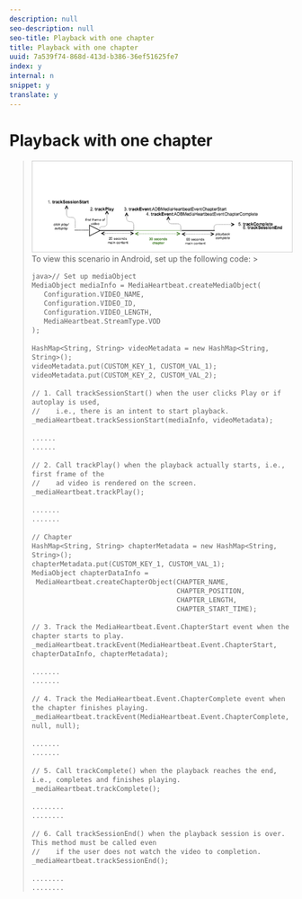 ```yaml
---
description: null
seo-description: null
seo-title: Playback with one chapter
title: Playback with one chapter
uuid: 7a539f74-868d-413d-b386-36ef51625fe7
index: y
internal: n
snippet: y
translate: y
---
```


# Playback with one chapter


><a id="fig_553EA0F2821440EBB39353F627463913"></a> ![](graphics/chapter-regular-playback.png) 
>To view this scenario in Android, set up the following code: >
>```
>java>// Set up mediaObject 
>MediaObject mediaInfo = MediaHeartbeat.createMediaObject( 
>    Configuration.VIDEO_NAME,  
>    Configuration.VIDEO_ID,  
>    Configuration.VIDEO_LENGTH,  
>    MediaHeartbeat.StreamType.VOD 
>); 
> 
>HashMap<String, String> videoMetadata = new HashMap<String, String>(); 
>videoMetadata.put(CUSTOM_KEY_1, CUSTOM_VAL_1); 
>videoMetadata.put(CUSTOM_KEY_2, CUSTOM_VAL_2); 
> 
>// 1. Call trackSessionStart() when the user clicks Play or if autoplay is used,  
>//    i.e., there is an intent to start playback.  
>_mediaHeartbeat.trackSessionStart(mediaInfo, videoMetadata); 
> 
>...... 
>...... 
> 
>// 2. Call trackPlay() when the playback actually starts, i.e., first frame of the  
>//    ad video is rendered on the screen. 
>_mediaHeartbeat.trackPlay(); 
> 
>....... 
>....... 
> 
>// Chapter 
>HashMap<String, String> chapterMetadata = new HashMap<String, String>(); 
>chapterMetadata.put(CUSTOM_KEY_1, CUSTOM_VAL_1); 
>MediaObject chapterDataInfo =  
>  MediaHeartbeat.createChapterObject(CHAPTER_NAME,  
>                                     CHAPTER_POSITION,  
>                                     CHAPTER_LENGTH,  
>                                     CHAPTER_START_TIME); 
> 
>// 3. Track the MediaHeartbeat.Event.ChapterStart event when the chapter starts to play.  
>_mediaHeartbeat.trackEvent(MediaHeartbeat.Event.ChapterStart, chapterDataInfo, chapterMetadata); 
> 
>....... 
>....... 
> 
>// 4. Track the MediaHeartbeat.Event.ChapterComplete event when the chapter finishes playing. 
>_mediaHeartbeat.trackEvent(MediaHeartbeat.Event.ChapterComplete, null, null); 
> 
>....... 
>....... 
> 
>// 5. Call trackComplete() when the playback reaches the end, i.e., completes and finishes playing. 
>_mediaHeartbeat.trackComplete(); 
> 
>........ 
>........ 
> 
>// 6. Call trackSessionEnd() when the playback session is over. This method must be called even  
>//    if the user does not watch the video to completion.  
>_mediaHeartbeat.trackSessionEnd(); 
> 
>........ 
>........ 
>
>```

